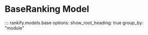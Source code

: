 # BaseRanking Model

::: rankify.models.base
options:
    show_root_heading: true
    group_by: "module"